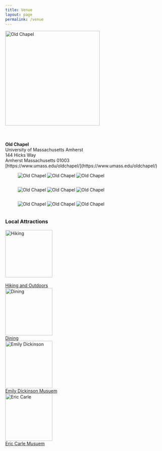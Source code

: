 ```yaml
---
title: Venue
layout: page
permalink: /venue
---
```


<div class="row">
<div class="col-md-6" markdown="1">
<img class="center-block" src="{{ site.baseurl }}/images/venue/chapel.jpg"  alt="Old Chapel" style="width: 300px" />
</div>
<div class="col-md-6" markdown="1">
<br /> <br /> <br />
<b> Old Chapel</b>
<br />
University of Massachusetts Amherst <br>
144 Hicks Way <br>
Amherst Massachusetts 01003 <br>
[https://www.umass.edu/oldchapel/](https://www.umass.edu/oldchapel/)
</div>
</div>

<div class="container">
<div class="row">
  <div class="span4"></div>
 
  <div class="span4"></div>

</div>
</div>
<div class="container">
<div class="row">
  <div class="span4"></div>
  
  <div class="span4"></div>

</div>
</div>

<figure style="display:inline-block;">
  <img style="display:inline" src="{{ site.baseurl }}/images/venue/15-0192_mg_1891.jpg" alt="Old Chapel" style="width: 300px">
  <img style="display:inline" src="{{ site.baseurl }}/images/venue/2015_fall_campus_mkt_mg_9275.jpg" alt="Old Chapel" style="width: 300px">
  <img style="display:inline" src="{{ site.baseurl }}/images/venue/11_018_078.jpg" alt="Old Chapel" style="width: 300px">
</figure>
<figure style="display:inline-block;">
  <img style="display:inline" src="{{ site.baseurl }}/images/venue/2016_architecture_class_js_mg_8503.jpg" alt="Old Chapel" style="width: 300px">
  <img style="display:inline" src="{{ site.baseurl }}/images/venue/2016_chapel_js_mg_4547.jpg" alt="Old Chapel" style="width: 300px">
  <img style="display:inline" src="{{ site.baseurl }}/images/venue/2016_architecture_class_js_mg_8542.jpg" alt="Old Chapel" style="width: 300px">
</figure>
<figure style="display:inline-block;">
  <img style="display:inline" src="{{ site.baseurl }}/images/venue/2016_chapel_js_mg_4583.jpg" alt="Old Chapel" style="width: 300px">
  <img style="display:inline" src="{{ site.baseurl }}/images/venue/2016_chapel_js_mg_4523.jpg" alt="Old Chapel" style="width: 300px">
  <img style="display:inline" src="{{ site.baseurl }}/images/venue/2016_chapel_js_mg_4603.jpg" alt="Old Chapel" style="width: 300px">
</figure>

<br /> 

### Local Attractions

<div id="attraction_images">
  <figure4>
      <img src="{{ site.baseurl }}/images/activities/hiking.jpg" alt="Hiking" width="150" height="150">
      <figcaption><br /><a href="https://www.alltrails.com/us/massachusetts/amherst">Hiking and Outdoors</a></figcaption>
  </figure4>

  <figure4>
      <img src="{{ site.baseurl }}/images/activities/dining.png" alt="Dining" width="150" height="150">
      <figcaption><a href="https://www.gonomad.com/71165-eat-pioneer-valley-massachusetts">Dining</a></figcaption>                    
  </figure4>

  <figure4>
      <img src="{{ site.baseurl }}/images/activities/emily_dickinson.png" alt="Emily Dickinson" width="150" height="150">
      <figcaption><a href="https://www.emilydickinsonmuseum.org/">Emily Dickinson Musuem</a> </figcaption>
  </figure4>

  <figure4>
      <img src="{{ site.baseurl }}/images/activities/eric_carle.png" alt="Eric Carle" width="150" height="150">
      <figcaption><a href="https://www.carlemuseum.org/">Eric Carle Musuem</a></figcaption>               
  </figure4>

  </div>




